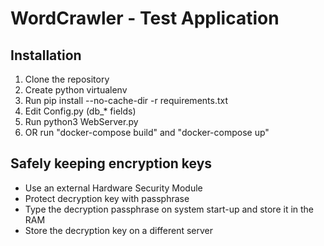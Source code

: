 # WordCrawler - Test Application

## Installation
1) Clone the repository
2) Create python virtualenv
3) Run pip install --no-cache-dir -r requirements.txt
4) Edit Config.py (db_* fields)
5) Run python3 WebServer.py
6) OR run "docker-compose build" and "docker-compose up"

## Safely keeping encryption keys
- Use an external Hardware Security Module
- Protect decryption key with passphrase
- Type the decryption passphrase on system start-up and store it in the RAM
- Store the decryption key on a different server
